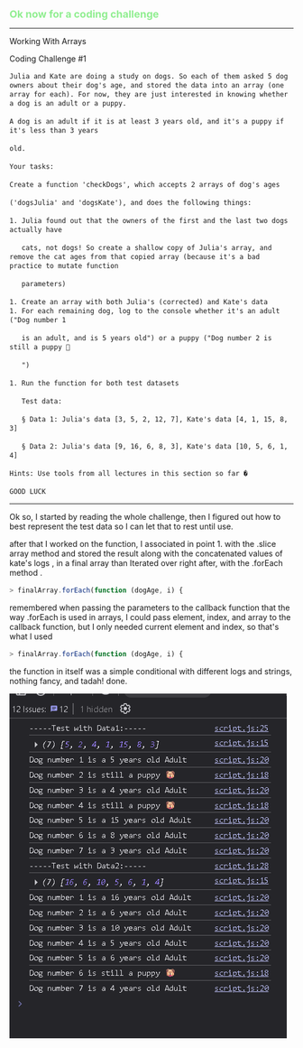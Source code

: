 <font color="lightgreen" size="4px"><b>
Ok now for a coding challenge
</b></font>

---

Working With Arrays

Coding Challenge #1

```
Julia and Kate are doing a study on dogs. So each of them asked 5 dog owners about their dog's age, and stored the data into an array (one array for each). For now, they are just interested in knowing whether a dog is an adult or a puppy.

A dog is an adult if it is at least 3 years old, and it's a puppy if it's less than 3 years

old.

Your tasks:

Create a function 'checkDogs', which accepts 2 arrays of dog's ages

('dogsJulia' and 'dogsKate'), and does the following things:

1. Julia found out that the owners of the first and the last two dogs actually have

   cats, not dogs! So create a shallow copy of Julia's array, and remove the cat ages from that copied array (because it's a bad practice to mutate function

   parameters)

1. Create an array with both Julia's (corrected) and Kate's data
1. For each remaining dog, log to the console whether it's an adult ("Dog number 1

   is an adult, and is 5 years old") or a puppy ("Dog number 2 is still a puppy 🐶

   ")

1. Run the function for both test datasets

   Test data:

   § Data 1: Julia's data [3, 5, 2, 12, 7], Kate's data [4, 1, 15, 8, 3]

   § Data 2: Julia's data [9, 16, 6, 8, 3], Kate's data [10, 5, 6, 1, 4]

Hints: Use tools from all lectures in this section so far �

GOOD LUCK
```

---

Ok so, I started by reading the whole challenge, then I figured out how to best represent the test data so I can let that to rest until use.

after that I worked on the function, I associated in point 1. with the .slice array method and stored the result along with the concatenated values of kate's logs , in a final array than Iterated over right after, with the .forEach method .

```javascript
> finalArray.forEach(function (dogAge, i) {
```

remembered when passing the parameters to the callback function that the way .forEach is used in arrays, I could pass element, index, and array to the callback function, but I only needed current element and index, so that's what I used

```javascript
> finalArray.forEach(function (dogAge, i) {
```

the function in itself was a simple conditional with different logs and strings, nothing fancy, and tadah! done.

![alt text](image-2.png)
